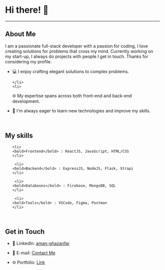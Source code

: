 
<body>
<h1>Hi there! 👋</h1>

  <hr />
  <h2>About Me</h2>
  <p>I am a passionate full-stack developer with a passion for coding, I love creating solutions for problems that cross my mind. Currently working on my start-up, I always do projects with people I get in touch. Thanks for considering my profile.</p>
  <ul>
    <li>
💻 I enjoy crafting elegant solutions to complex problems.

    </li>
    <li>
🌐 My expertise spans across both front-end and back-end development.
    </li>
    <li>
    
🚀 I'm always eager to learn new technologies and improve my skills.
  </ul>

  <br />
  <h2>My skills</h2>
  <ul>

    <li>
    <bold>Frontend</bold> : ReactJS, JavaScript, HTML/CSS
    </li>

     <li>
    <bold>Backend</bold> : ExpressJS, NodeJS, Flask, Strapi
    </li>

     <li>
    <bold>Databases</bold> : Firebase, MongoDB, SQL
    </li>

     <li>
    <bold>Tools</bold> : VSCode, Figma, Postman
    </li>
  </ul>


  <br />
<h2>Get in Touch</h2>
<ul>

<li>
  

  🔗 LinkedIn: <a href="https://linkedin.com/aman-ghazanfar">aman-ghazanfar</a>
  </li>
  <li>
  

  📧 E-mail: <a href="mailto:aman.ghazanfar@edu.esiee.fr">Contact Me</a>
  </li>
  <li>
    🌐 Portfolio: <a href="https://amang-g.vercel.app">Link</a>
  </li>
</ul>
</body>
